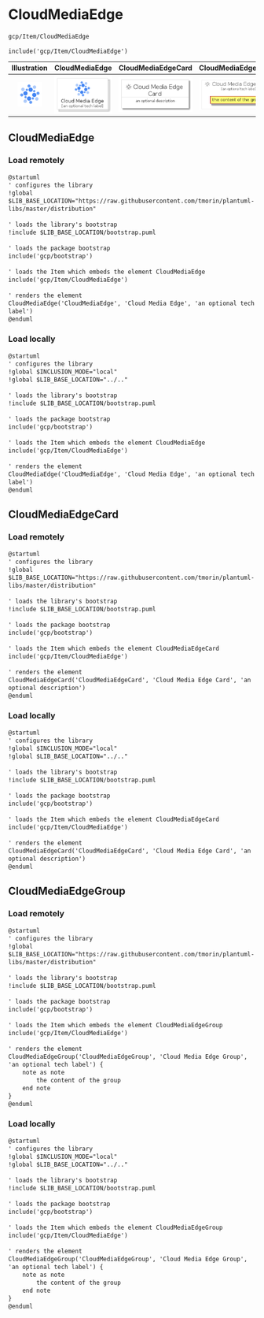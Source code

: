# CloudMediaEdge


```text
gcp/Item/CloudMediaEdge
```

```text
include('gcp/Item/CloudMediaEdge')
```



| Illustration | CloudMediaEdge | CloudMediaEdgeCard | CloudMediaEdgeGroup |
| :---: | :---: | :---: | :---: |
| ![illustration for Illustration](../../gcp/Item/CloudMediaEdge.png) | ![illustration for CloudMediaEdge](../../gcp/Item/CloudMediaEdge.Local.png) | ![illustration for CloudMediaEdgeCard](../../gcp/Item/CloudMediaEdgeCard.Local.png) | ![illustration for CloudMediaEdgeGroup](../../gcp/Item/CloudMediaEdgeGroup.Local.png) |




## CloudMediaEdge

### Load remotely
```plantuml
@startuml
' configures the library
!global $LIB_BASE_LOCATION="https://raw.githubusercontent.com/tmorin/plantuml-libs/master/distribution"

' loads the library's bootstrap
!include $LIB_BASE_LOCATION/bootstrap.puml

' loads the package bootstrap
include('gcp/bootstrap')

' loads the Item which embeds the element CloudMediaEdge
include('gcp/Item/CloudMediaEdge')

' renders the element
CloudMediaEdge('CloudMediaEdge', 'Cloud Media Edge', 'an optional tech label')
@enduml
```

### Load locally
```plantuml
@startuml
' configures the library
!global $INCLUSION_MODE="local"
!global $LIB_BASE_LOCATION="../.."

' loads the library's bootstrap
!include $LIB_BASE_LOCATION/bootstrap.puml

' loads the package bootstrap
include('gcp/bootstrap')

' loads the Item which embeds the element CloudMediaEdge
include('gcp/Item/CloudMediaEdge')

' renders the element
CloudMediaEdge('CloudMediaEdge', 'Cloud Media Edge', 'an optional tech label')
@enduml
```

## CloudMediaEdgeCard

### Load remotely
```plantuml
@startuml
' configures the library
!global $LIB_BASE_LOCATION="https://raw.githubusercontent.com/tmorin/plantuml-libs/master/distribution"

' loads the library's bootstrap
!include $LIB_BASE_LOCATION/bootstrap.puml

' loads the package bootstrap
include('gcp/bootstrap')

' loads the Item which embeds the element CloudMediaEdgeCard
include('gcp/Item/CloudMediaEdge')

' renders the element
CloudMediaEdgeCard('CloudMediaEdgeCard', 'Cloud Media Edge Card', 'an optional description')
@enduml
```

### Load locally
```plantuml
@startuml
' configures the library
!global $INCLUSION_MODE="local"
!global $LIB_BASE_LOCATION="../.."

' loads the library's bootstrap
!include $LIB_BASE_LOCATION/bootstrap.puml

' loads the package bootstrap
include('gcp/bootstrap')

' loads the Item which embeds the element CloudMediaEdgeCard
include('gcp/Item/CloudMediaEdge')

' renders the element
CloudMediaEdgeCard('CloudMediaEdgeCard', 'Cloud Media Edge Card', 'an optional description')
@enduml
```

## CloudMediaEdgeGroup

### Load remotely
```plantuml
@startuml
' configures the library
!global $LIB_BASE_LOCATION="https://raw.githubusercontent.com/tmorin/plantuml-libs/master/distribution"

' loads the library's bootstrap
!include $LIB_BASE_LOCATION/bootstrap.puml

' loads the package bootstrap
include('gcp/bootstrap')

' loads the Item which embeds the element CloudMediaEdgeGroup
include('gcp/Item/CloudMediaEdge')

' renders the element
CloudMediaEdgeGroup('CloudMediaEdgeGroup', 'Cloud Media Edge Group', 'an optional tech label') {
    note as note
        the content of the group
    end note
}
@enduml
```

### Load locally
```plantuml
@startuml
' configures the library
!global $INCLUSION_MODE="local"
!global $LIB_BASE_LOCATION="../.."

' loads the library's bootstrap
!include $LIB_BASE_LOCATION/bootstrap.puml

' loads the package bootstrap
include('gcp/bootstrap')

' loads the Item which embeds the element CloudMediaEdgeGroup
include('gcp/Item/CloudMediaEdge')

' renders the element
CloudMediaEdgeGroup('CloudMediaEdgeGroup', 'Cloud Media Edge Group', 'an optional tech label') {
    note as note
        the content of the group
    end note
}
@enduml
```

